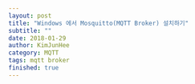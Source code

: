 ```yaml
---
layout: post
title: "Windows 에서 Mosquitto(MQTT Broker) 설치하기"
subtitle: ""
date: 2018-01-29
author: KimJunHee
category: MQTT
tags: mqtt broker
finished: true
---
```

